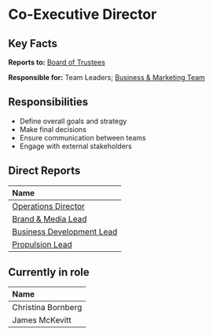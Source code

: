 # Co-Executive Director

## Key Facts

**Reports to:** [Board of Trustees](./)

**Responsible for:** Team Leaders; [Business & Marketing Team](../business-and-marketing-team/)

## Responsibilities

* Define overall goals and strategy
* Make final decisions
* Ensure communication between teams
* Engage with external stakeholders

## Direct Reports

| Name |
| :--- |
| [Operations Director](../operations-team/operations-director.md) |
| [Brand & Media Lead](../business-and-marketing-team/lead-designer.md) |
| [Business Development Lead](../business-and-marketing-team/business-development-lead.md) |
| [Propulsion Lead](../../research-teams/propulsion-team/propulsion-lead.md) |

## Currently in role

| Name |
| :--- |
| Christina Bornberg |
| James McKevitt |



